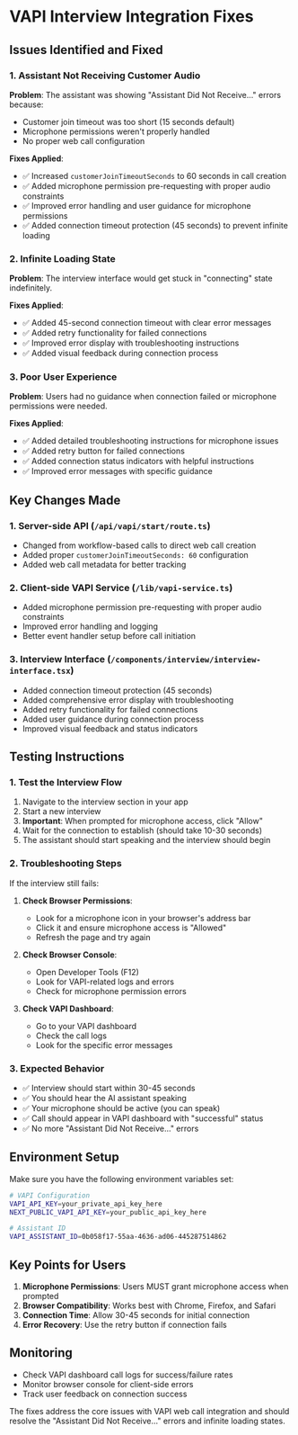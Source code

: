 # VAPI Interview Integration Fixes

## Issues Identified and Fixed

### 1. **Assistant Not Receiving Customer Audio**
**Problem**: The assistant was showing "Assistant Did Not Receive..." errors because:
- Customer join timeout was too short (15 seconds default)
- Microphone permissions weren't properly handled
- No proper web call configuration

**Fixes Applied**:
- ✅ Increased `customerJoinTimeoutSeconds` to 60 seconds in call creation
- ✅ Added microphone permission pre-requesting with proper audio constraints
- ✅ Improved error handling and user guidance for microphone permissions
- ✅ Added connection timeout protection (45 seconds) to prevent infinite loading

### 2. **Infinite Loading State**
**Problem**: The interview interface would get stuck in "connecting" state indefinitely.

**Fixes Applied**:
- ✅ Added 45-second connection timeout with clear error messages
- ✅ Added retry functionality for failed connections
- ✅ Improved error display with troubleshooting instructions
- ✅ Added visual feedback during connection process

### 3. **Poor User Experience**
**Problem**: Users had no guidance when connection failed or microphone permissions were needed.

**Fixes Applied**:
- ✅ Added detailed troubleshooting instructions for microphone issues
- ✅ Added retry button for failed connections
- ✅ Added connection status indicators with helpful instructions
- ✅ Improved error messages with specific guidance

## Key Changes Made

### 1. **Server-side API (`/api/vapi/start/route.ts`)**
- Changed from workflow-based calls to direct web call creation
- Added proper `customerJoinTimeoutSeconds: 60` configuration
- Added web call metadata for better tracking

### 2. **Client-side VAPI Service (`/lib/vapi-service.ts`)**
- Added microphone permission pre-requesting with proper audio constraints
- Improved error handling and logging
- Better event handler setup before call initiation

### 3. **Interview Interface (`/components/interview/interview-interface.tsx`)**
- Added connection timeout protection (45 seconds)
- Added comprehensive error display with troubleshooting
- Added retry functionality for failed connections
- Added user guidance during connection process
- Improved visual feedback and status indicators

## Testing Instructions

### 1. **Test the Interview Flow**
1. Navigate to the interview section in your app
2. Start a new interview
3. **Important**: When prompted for microphone access, click "Allow"
4. Wait for the connection to establish (should take 10-30 seconds)
5. The assistant should start speaking and the interview should begin

### 2. **Troubleshooting Steps**
If the interview still fails:

1. **Check Browser Permissions**:
   - Look for a microphone icon in your browser's address bar
   - Click it and ensure microphone access is "Allowed"
   - Refresh the page and try again

2. **Check Browser Console**:
   - Open Developer Tools (F12)
   - Look for VAPI-related logs and errors
   - Check for microphone permission errors

3. **Check VAPI Dashboard**:
   - Go to your VAPI dashboard
   - Check the call logs
   - Look for the specific error messages

### 3. **Expected Behavior**
- ✅ Interview should start within 30-45 seconds
- ✅ You should hear the AI assistant speaking
- ✅ Your microphone should be active (you can speak)
- ✅ Call should appear in VAPI dashboard with "successful" status
- ✅ No more "Assistant Did Not Receive..." errors

## Environment Setup

Make sure you have the following environment variables set:

```bash
# VAPI Configuration
VAPI_API_KEY=your_private_api_key_here
NEXT_PUBLIC_VAPI_API_KEY=your_public_api_key_here

# Assistant ID
VAPI_ASSISTANT_ID=0b058f17-55aa-4636-ad06-445287514862
```

## Key Points for Users

1. **Microphone Permissions**: Users MUST grant microphone access when prompted
2. **Browser Compatibility**: Works best with Chrome, Firefox, and Safari
3. **Connection Time**: Allow 30-45 seconds for initial connection
4. **Error Recovery**: Use the retry button if connection fails

## Monitoring

- Check VAPI dashboard call logs for success/failure rates
- Monitor browser console for client-side errors
- Track user feedback on connection success

The fixes address the core issues with VAPI web call integration and should resolve the "Assistant Did Not Receive..." errors and infinite loading states.
